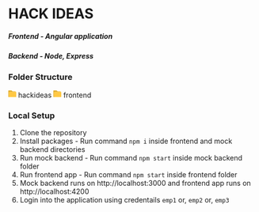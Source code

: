 # HACK IDEAS
##### Frontend - Angular application
##### Backend - Node, Express

### Folder Structure
![folder](/images/folder.png) hackideas
 ![folder](/images/folder.png) frontend

### Local Setup
1. Clone the repository
2. Install packages - Run command `npm i` inside frontend and mock backend directories
3. Run mock backend - Run command `npm start` inside mock backend folder
4. Run frontend app - Run command `npm start` inside frontend folder
5. Mock backend runs on http://localhost:3000 and frontend app runs on http://localhost:4200
6. Login into the application using credentails `emp1` or, `emp2` or, `emp3`

